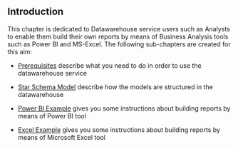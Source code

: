 ## Introduction

This chapter is dedicated to Datawarehouse service users such as Analysts to enable them build their own reports by means of Business Analysis tools such as Power BI and MS-Excel.
The following sub-chapters are created for this aim:

- [Prerequisites](../datawarehouse/prerequisites.md) describe what you need to do in order to use the datawarehouse service

- [Star Schema Model](../datawarehouse/star-schema-model.md) describe how the models are structured in the datawarehouse

- [Power BI Example](../datawarehouse/power-bi-example.md) gives you some instructions about building reports by means of Power BI tool

- [Excel Example](../datawarehouse/excel-example.md) gives you some instructions about building reports by means of Microsoft Excel tool
